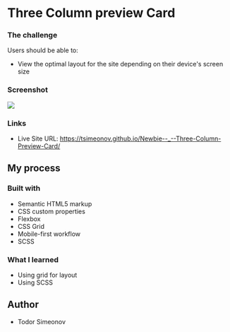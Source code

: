 # Three Column preview Card

### The challenge

Users should be able to:

- View the optimal layout for the site depending on their device's screen size

### Screenshot

![](./design.desktop-design.jpg)

### Links

- Live Site URL: https://tsimeonov.github.io/Newbie--_--Three-Column-Preview-Card/

## My process

### Built with

- Semantic HTML5 markup
- CSS custom properties
- Flexbox
- CSS Grid
- Mobile-first workflow
- SCSS

### What I learned

- Using grid for layout
- Using SCSS

## Author

- Todor Simeonov
